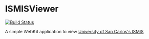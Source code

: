 # ISMISViewer
[![Build Status](https://travis-ci.org/adrianparvino/ISMISViewer.svg?branch=master)](https://travis-ci.org/adrianparvino/ISMISViewer)

A simple WebKit application to view [University of San Carlos's ISMIS](http://ismis.usc.edu.ph/)
